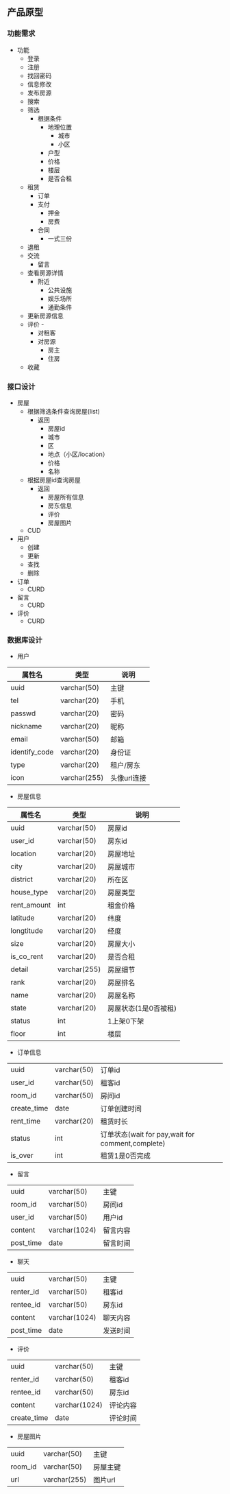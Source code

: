 ## 产品原型
### 功能需求
- 功能
    - 登录 
    - 注册 
    - 找回密码 
    - 信息修改 
    - 发布房源 
    - 搜索 
    - 筛选
        - 根据条件
            - 地理位置
                - 城市
                - 小区
            - 户型
            - 价格
            - 楼层
            - 是否合租
    - 租赁 
        - 订单      
        - 支付
            - 押金
            - 房费
        - 合同
            - 一式三份
    - 退租 
    - 交流 
        - 留言 
    - 查看房源详情
        - 附近
            - 公共设施
            - 娱乐场所
            - 通勤条件
    - 更新房源信息
    - 评价 -
        - 对租客
        - 对房源
            - 房主
            - 住房
    - 收藏

### 接口设计
- 房屋
    - 根据筛选条件查询房屋(list)
        - 返回
            - 房屋id
            - 城市
            - 区
            - 地点（小区/location）
            - 价格
            - 名称
    - 根据房屋id查询房屋
        - 返回
            - 房屋所有信息
            - 房东信息
            - 评价
            - 房屋图片
    - CUD
- 用户
    - 创建
    - 更新
    - 查找
    - 删除
- 订单
    - CURD
- 留言
    - CURD
- 评价
    - CURD

### 数据库设计
- 用户

|属性名|类型|说明|
|--|--|--|
|uuid|varchar(50)|主键|
|tel|varchar(20)|手机|
|passwd|varchar(20)|密码|
|nickname|varchar(20)|昵称|
|email|varchar(50)|邮箱|
|identify_code|varchar(20)|身份证|
|type|varchar(20)|租户/房东|
|icon|varchar(255)|头像url连接|

- 房屋信息

|属性名|类型|说明|
|--|--|--|
|uuid|varchar(50)|房屋id|
|user_id|varchar(50)|房东id|
|location|varchar(20)|房屋地址|
|city|varchar(20)|房屋城市|
|district|varchar(20)|所在区|
|house_type|varchar(20)|房屋类型|
|rent_amount|int|租金价格|
|latitude|varchar(20)|纬度|
|longtitude|varchar(20)|经度|
|size|varchar(20)|房屋大小|
|is_co_rent|varchar(20)|是否合租|
|detail|varchar(255)|房屋细节|
|rank|varchar(20)|房屋排名|
|name|varchar(20)|房屋名称|
|state|varchar(20)|房屋状态(1是0否被租)|  
|status|int|1上架0下架| 
|floor|int|楼层|

- 订单信息

||||
|--|--|--|
|uuid|varchar(50)|订单id|
|user_id|varchar(50)|租客id|
|room_id|varchar(50)|房间id|
|create_time|date|订单创建时间|
|rent_time|varchar(20)|租赁时长|  
|status|int|订单状态(wait for pay,wait for comment,complete)|  
|is_over|int|租赁1是0否完成|

- 留言

||||
|--|--|--|
|uuid|varchar(50)|主键|
|room_id|varchar(50)|房间id|
|user_id|varchar(50)|用户id|
|content|varchar(1024)|留言内容|
|post_time|date|留言时间|

- 聊天

||||
|--|--|--|
|uuid|varchar(50)|主键|
|renter_id|varchar(50)|租客id|
|rentee_id|varchar(50)|房东id|
|content|varchar(1024)|聊天内容|
|post_time|date|发送时间|

- 评价

||||
|--|--|--|
|uuid|varchar(50)|主键|
|renter_id|varchar(50)|租客id|
|rentee_id|varchar(50)|房东id|
|content|varchar(1024)|评论内容|
|create_time|date|评论时间|

- 房屋图片

||||
|--|--|--|
|uuid|varchar(50)|主键|
|room_id|varchar(50)|房屋主键|
|url|varchar(255)|图片url|